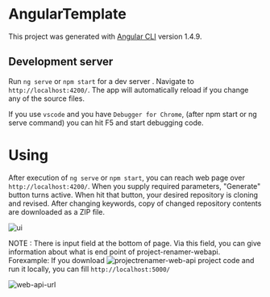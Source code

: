 # AngularTemplate

This project was generated with [Angular CLI](https://github.com/angular/angular-cli) version 1.4.9.

## Development server

Run `ng serve` or `npm start` for a dev server . Navigate to `http://localhost:4200/`. The app will automatically reload if you change any of the source files.

If you use `vscode` and you have `Debugger for Chrome`, (after npm start or ng serve command) you can hit F5 and start debugging code.

# Using

After execution of `ng serve` or `npm start`, you can reach web page over `http://localhost:4200/`. When you supply required parameters, "Generate" button turns active. When hit that button, your desired repository is cloning and revised. After changing keywords, copy of changed repository contents are downloaded as a ZIP file.

![ui](https://preview.ibb.co/bK42YS/project_renamer_ui.png)

NOTE : There is input field at the bottom of page. Via this field, you can give information about what is end point of project-renamer-webapi.
Forexample: If you download ![projectrenamer-web-api project code](https://github.com/ProjectRenamer/ProjectRenamer-WebApi) and run it locally, you can fill `http://localhost:5000/`

![web-api-url](https://preview.ibb.co/k0o1Sn/web_api_url.png)
